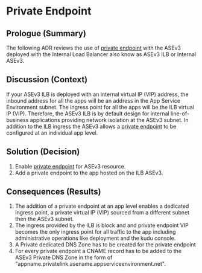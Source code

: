# Private Endpoint

## Prologue (Summary)

The following ADR reviews the use of [private endpoint](https://learn.microsoft.com/en-us/azure/app-service/environment/networking#private-endpoint) with the ASEv3 deployed with the Internal Load Balancer also know as ASEv3 ILB or Internal ASEv3.

## Discussion (Context)

If your ASEv3 ILB is deployed with an internal virtual IP (VIP) address, the inbound address for all the apps will be an address in the App Service Environment subnet. The ingress point for all the apps will be the ILB virtual IP (VIP).  Therefore, the ASEv3 ILB is by default design for internal line-of-business applications providing network isolation at the ASEv3 subnet.  In addition to the ILB ingress the ASEv3 allows a [private endpoint](https://learn.microsoft.com/en-us/azure/app-service/overview-private-endpoint) to be configured at an individual app level.

## Solution (Decision)

  1. Enable [private endpoint](https://learn.microsoft.com/en-us/azure/app-service/overview-private-endpoint#app-service-environment-v3-special-consideration) for ASEv3 resource.
  2. Add a private endpoint to the app hosted on the ILB ASEv3.

## Consequences (Results)

  1. The addition of a private endpoint at an app level enables a dedicated ingress point, a private virtual IP (VIP) sourced from a different subnet then the ASEv3 subnet.
  2. The ingress provided by the ILB is block and and private endpoint VIP becomes the only ingress point for all traffic to the app including administrative operations like deployment and the kudu console.
  3. A Private dedicated DNS Zone has to be created for the private endpoint
  4. For every private endpoint a CNAME record has to be added to the ASEv3 Private DNS Zone in the form of "appname.privatelink.asename.appserviceenvironment.net".

